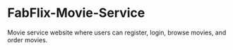 # FabFlix-Movie-Service
Movie service website where users can register, login, browse movies, and order movies.
